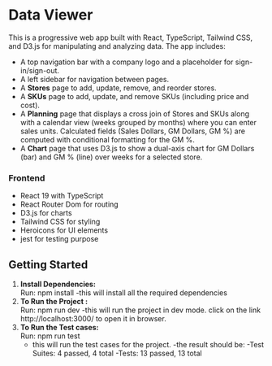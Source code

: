 # Data Viewer

This is a progressive web app built with React, TypeScript, Tailwind CSS, and D3.js for manipulating and analyzing data. The app includes:

- A top navigation bar with a company logo and a placeholder for sign-in/sign-out.
- A left sidebar for navigation between pages.
- A **Stores** page to add, update, remove, and reorder stores.
- A **SKUs** page to add, update, and remove SKUs (including price and cost).
- A **Planning** page that displays a cross join of Stores and SKUs along with a calendar view (weeks grouped by months) where you can enter sales units. Calculated fields (Sales Dollars, GM Dollars, GM %) are computed with conditional formatting for the GM %.
- A **Chart** page that uses D3.js to show a dual-axis chart for GM Dollars (bar) and GM % (line) over weeks for a selected store.

### Frontend
- React 19 with TypeScript
- React Router Dom for routing
- D3.js for charts
- Tailwind CSS for styling
- Heroicons for UI elements
- jest for testing purpose

## Getting Started

1. **Install Dependencies:**  
   Run: npm install
   -this will install all the required dependencies
2. **To Run the Project :**   
   Run: npm run dev 
   -this will run the project in dev mode. click on the link http://localhost:3000/ to open it in browser. 
3. **To Run the Test cases:**   
   Run: npm run test  
   - this will run the test cases for the project.
   -the result should be: 
        -Test Suites: 4 passed, 4 total
        -Tests:       13 passed, 13 total

